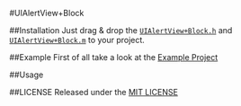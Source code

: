 #UIAlertView+Block

##Installation
Just drag & drop the [`UIAlertView+Block.h`](UIAlertView+Block/UIAlertView+Block.h) and [`UIAlertView+Block.m`](UIAlertView+Block/UIAlertView+Block.m) to your project.

##Example
First of all take a look at the [Example Project](Example/Classes/ExampleViewController.m)

##Usage

##LICENSE
Released under the [MIT LICENSE](LICENSE)
